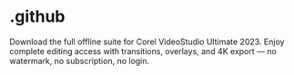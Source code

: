 # .github
Download the full offline suite for Corel VideoStudio Ultimate 2023. Enjoy complete editing access with transitions, overlays, and 4K export — no watermark, no subscription, no login.

